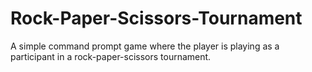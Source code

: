 # Rock-Paper-Scissors-Tournament
A simple command prompt game where the player is playing as a participant in a rock-paper-scissors tournament.
